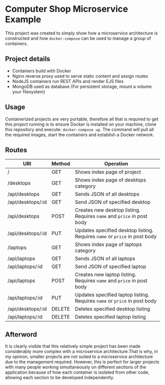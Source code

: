 # Computer Shop Microservice Example
This project was created to simply show how a microservice architecture is constructed and how `docker-compose` can be used
to manage a group of containers.

## Project details
- Containers build with Docker
- Nginx reverse proxy used to serve static content and assign routes
- NodeJS containers run REST APIs and render EJS files
- MongoDB used as database (For persistent storage, mount a volume your filesystem)

## Usage
Containerized projects are very portable, therefore all that is required to get this project running is to
ensure Docker is installed on your machine, clone this repository and execute: `docker-compose up`. The command
will pull all the required images, start the containers and establish a Docker network.

## Routes
|URI|Method|Operation|
|---|------|---------|
|/|GET|Shows index page of project|
|/desktops|GET|Shows index page of desktops category|
|/api/desktops|GET|Sends JSON of all desktops|
|/api/desktops/:id|GET|Send JSON of specified desktop|
|/api/desktops|POST|Creates new desktop listing. Requires `name` and `price` in post body|
|/api/desktops/:id|PUT|Updates specified desktop listing. Requires `name` or `price` in post body|
|/laptops|GET|Shows index page of laptops category|
|/api/laptops|GET|Sends JSON of all laptops|
|/api/laptops/:id|GET|Send JSON of specified laptop|
|/api/laptops|POST|Creates new laptop listing. Requires `name` and `price` in post body|
|/api/laptops/:id|PUT|Updates specified laptop listing. Requires `name` or `price` in post body|
|/api/desktops/:id|DELETE|Deletes specified desktop listing|
|/api/laptops/:id|DELETE|Deletes specified laptop listing|

## Afterword
It is clearly visible that this relatively simple project has been made considerably more complex with a microservice
architecture.That is why, in my opinion, smaller projects are not suited to a microservice architecture due to the management
required. However, this is perfect for larger projects with many people working simultaneously on different sections
of the application because of how each container is isolated from other code, allowing each section to be developed
independently.